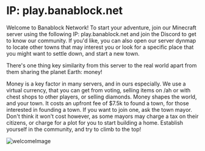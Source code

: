 # **IP: play.banablock.net**

Welcome to Banablock Network! To start your adventure, join our Minecraft server using the following IP: play.banablock.net and join the Discord to get to know our community. If you'd like, you can also open our server dynmap to locate other towns that may interest you or look for a specific place that you might want to settle down, and start a new town.

There's one thing key similarity from this server to the real world apart from them sharing the planet Earth: money!

Money is a key factor in many servers, and in ours especially. We use a virtual currency, that you can get from voting, selling items on /ah or with chest shops to other players, or selling diamonds. Money shapes the world, and your town. It costs an upfront fee of $7.5k to found a town, for those interested in founding a town. If you want to join one, ask the town mayor. Don't think it won't cost however, as some mayors may charge a tax on their citizens, or charge for a plot for you to start building a home. Establish yourself in the community, and try to climb to the top!

![welcomeImage](/images/welcomeImage.png)